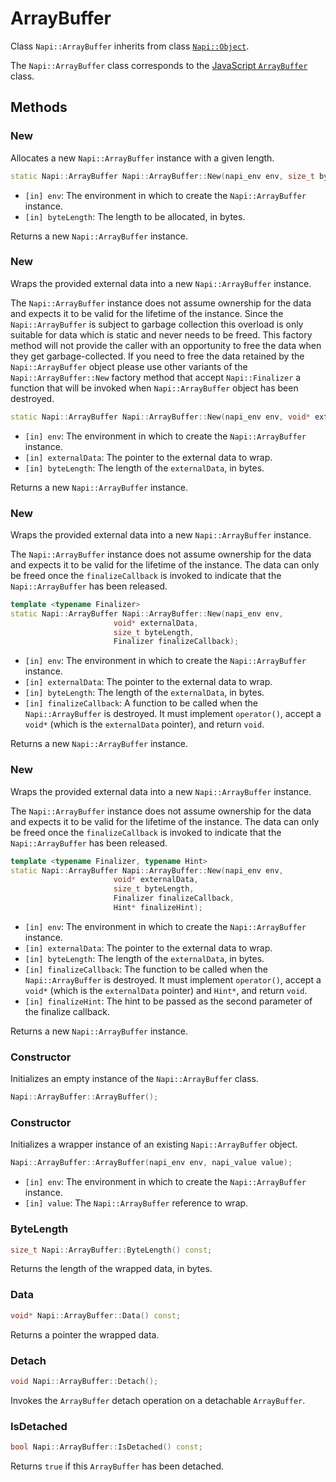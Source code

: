 # ArrayBuffer

Class `Napi::ArrayBuffer` inherits from class [`Napi::Object`][].

The `Napi::ArrayBuffer` class corresponds to the
[JavaScript `ArrayBuffer`](https://developer.mozilla.org/en-US/docs/Web/JavaScript/Reference/Global_Objects/ArrayBuffer)
class.

## Methods

### New

Allocates a new `Napi::ArrayBuffer` instance with a given length.

```cpp
static Napi::ArrayBuffer Napi::ArrayBuffer::New(napi_env env, size_t byteLength);
```

- `[in] env`: The environment in which to create the `Napi::ArrayBuffer` instance.
- `[in] byteLength`: The length to be allocated, in bytes.

Returns a new `Napi::ArrayBuffer` instance.

### New

Wraps the provided external data into a new `Napi::ArrayBuffer` instance.

The `Napi::ArrayBuffer` instance does not assume ownership for the data and
expects it to be valid for the lifetime of the instance. Since the
`Napi::ArrayBuffer` is subject to garbage collection this overload is only
suitable for data which is static and never needs to be freed.
This factory method will not provide the caller with an opportunity to free the 
data when they get garbage-collected. If you need to free the data retained by
the `Napi::ArrayBuffer` object please use other variants of the 
`Napi::ArrayBuffer::New` factory method that accept `Napi::Finalizer` a 
function that will be invoked when `Napi::ArrayBuffer` object has been 
destroyed. 

```cpp
static Napi::ArrayBuffer Napi::ArrayBuffer::New(napi_env env, void* externalData, size_t byteLength);
```

- `[in] env`: The environment in which to create the `Napi::ArrayBuffer` instance.
- `[in] externalData`: The pointer to the external data to wrap.
- `[in] byteLength`: The length of the `externalData`, in bytes.

Returns a new `Napi::ArrayBuffer` instance.

### New

Wraps the provided external data into a new `Napi::ArrayBuffer` instance.

The `Napi::ArrayBuffer` instance does not assume ownership for the data and
expects it to be valid for the lifetime of the instance. The data can only be
freed once the `finalizeCallback` is invoked to indicate that the
`Napi::ArrayBuffer` has been released.

```cpp
template <typename Finalizer>
static Napi::ArrayBuffer Napi::ArrayBuffer::New(napi_env env,
                       void* externalData,
                       size_t byteLength,
                       Finalizer finalizeCallback);
```

- `[in] env`: The environment in which to create the `Napi::ArrayBuffer` instance.
- `[in] externalData`: The pointer to the external data to wrap.
- `[in] byteLength`: The length of the `externalData`, in bytes.
- `[in] finalizeCallback`: A function to be called when the `Napi::ArrayBuffer` is
  destroyed. It must implement `operator()`, accept a `void*` (which is the
  `externalData` pointer), and return `void`.

Returns a new `Napi::ArrayBuffer` instance.

### New

Wraps the provided external data into a new `Napi::ArrayBuffer` instance.

The `Napi::ArrayBuffer` instance does not assume ownership for the data and expects it
to be valid for the lifetime of the instance. The data can only be freed once
the `finalizeCallback` is invoked to indicate that the `Napi::ArrayBuffer` has been
released.

```cpp
template <typename Finalizer, typename Hint>
static Napi::ArrayBuffer Napi::ArrayBuffer::New(napi_env env,
                       void* externalData,
                       size_t byteLength,
                       Finalizer finalizeCallback,
                       Hint* finalizeHint);
```

- `[in] env`: The environment in which to create the `Napi::ArrayBuffer` instance.
- `[in] externalData`: The pointer to the external data to wrap.
- `[in] byteLength`: The length of the `externalData`, in bytes.
- `[in] finalizeCallback`: The function to be called when the `Napi::ArrayBuffer` is
  destroyed. It must implement `operator()`, accept a `void*` (which is the
  `externalData` pointer) and `Hint*`, and return `void`.
- `[in] finalizeHint`: The hint to be passed as the second parameter of the
  finalize callback.

Returns a new `Napi::ArrayBuffer` instance.

### Constructor

Initializes an empty instance of the `Napi::ArrayBuffer` class.

```cpp
Napi::ArrayBuffer::ArrayBuffer();
```

### Constructor

Initializes a wrapper instance of an existing `Napi::ArrayBuffer` object.

```cpp
Napi::ArrayBuffer::ArrayBuffer(napi_env env, napi_value value);
```

- `[in] env`: The environment in which to create the `Napi::ArrayBuffer` instance.
- `[in] value`: The `Napi::ArrayBuffer` reference to wrap.

### ByteLength

```cpp
size_t Napi::ArrayBuffer::ByteLength() const;
```

Returns the length of the wrapped data, in bytes.

### Data

```cpp
void* Napi::ArrayBuffer::Data() const;
```

Returns a pointer the wrapped data.

### Detach

```cpp
void Napi::ArrayBuffer::Detach();
```

Invokes the `ArrayBuffer` detach operation on a detachable `ArrayBuffer`.

### IsDetached

```cpp
bool Napi::ArrayBuffer::IsDetached() const;
```

Returns `true` if this `ArrayBuffer` has been detached.

[`Napi::Object`]: ./object.md
